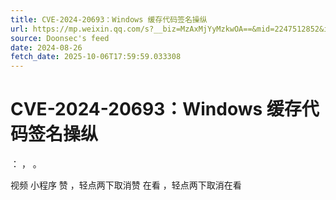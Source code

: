```yaml
---
title: CVE-2024-20693：Windows 缓存代码签名操纵
url: https://mp.weixin.qq.com/s?__biz=MzAxMjYyMzkwOA==&mid=2247512852&idx=1&sn=5542e0e2073fd72b187b19bd2b231217
source: Doonsec's feed
date: 2024-08-26
fetch_date: 2025-10-06T17:59:59.033308
---
```


# CVE-2024-20693：Windows 缓存代码签名操纵

：
，
。

视频
小程序
赞
，轻点两下取消赞
在看
，轻点两下取消在看